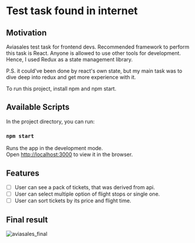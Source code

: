 # Test task found in internet
## Motivation

Aviasales test task for frontend devs. Recommended framework to perform this task is React.
Anyone is allowed to use other tools for development. Hence, I used Redux as a state management library.

P.S. it could've been done by react's own state, but my main task was to dive deep into redux and get more experience with it.

To run this project, install npm and npm start.

## Available Scripts

In the project directory, you can run:

### `npm start`

Runs the app in the development mode.\
Open [http://localhost:3000](http://localhost:3000) to view it in the browser.


## Features

-   [ ] User can see a pack of tickets, that was derived from api.
-   [ ] User can select multiple option of flight stops or single one.
-   [ ] User can sort tickets by its price and flight time.

## Final result
![aviasales_final](https://user-images.githubusercontent.com/72103819/126771118-1eafe725-4a93-4762-9c4d-a7730a0a6aef.png)

